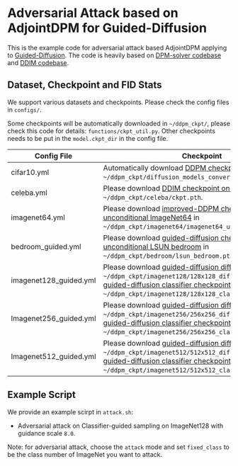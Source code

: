 # Adversarial Attack based on AdjointDPM for Guided-Diffusion

This is the example code for adversarial attack based AdjointDPM applying to [Guided-Diffusion](https://arxiv.org/abs/2105.05233). The code is heavily based on [DPM-solver codebase](https://github.com/LuChengTHU/dpm-solver) and [DDIM codebase](https://github.com/ermongroup/ddim).

## Dataset, Checkpoint and FID Stats
We support various datasets and checkpoints. Please check the config files in `configs/`.

Some checkpoints will be automatically downloaded in `~/ddpm_ckpt/`, please check this code for details: `functions/ckpt_util.py`. Other checkpoints needs to be put in the `model.ckpt_dir` in the config file.

| Config File            | Checkpoint                                                   | FID Stats                                                    |
| ---------------------- | ------------------------------------------------------------ | ------------------------------------------------------------ |
| cifar10.yml            | Automatically download [DDPM checkpoint on CIFAR-10](https://github.com/pesser/pytorch_diffusion) in `~/ddpm_ckpt/diffusion_models_converted/`. | [Download](https://drive.google.com/drive/folders/1_OpTXVPLffZM8BG-V3Ahsxk99aqxW7C3?usp=sharing) in `./fid_stats/fid_stats_cifar10_train_pytorch.npz` |
| celeba.yml             | Please download [DDIM checkpoint on Celeb-A](https://drive.google.com/file/d/1R_H-fJYXSH79wfSKs9D-fuKQVan5L-GR/view) in `~/ddpm_ckpt/celeba/ckpt.pth`. | [Download](https://drive.google.com/drive/folders/1_OpTXVPLffZM8BG-V3Ahsxk99aqxW7C3?usp=sharing) in `./fid_stats/fid_stats_celeba64_train_50000_ddim.npz` |
| imagenet64.yml         | Please download [improved-DDPM checkpoint on unconditional ImageNet64](https://openaipublic.blob.core.windows.net/diffusion/march-2021/imagenet64_uncond_100M_1500K.pt) in `~/ddpm_ckpt/imagenet64/imagenet64_uncond_100M_1500K.pt`. | [Download](https://drive.google.com/drive/folders/1_OpTXVPLffZM8BG-V3Ahsxk99aqxW7C3?usp=sharing) in `./fid_stats/fid_stats_imagenet64_train.npz` |
| bedroom_guided.yml     | Please download [guided-diffusion checkpoint on unconditional LSUN bedroom](https://openaipublic.blob.core.windows.net/diffusion/jul-2021/lsun_bedroom.pt) in `~/ddpm_ckpt/bedroom/lsun_bedroom.pt`. | [Download](https://openaipublic.blob.core.windows.net/diffusion/jul-2021/ref_batches/lsun/bedroom/VIRTUAL_lsun_bedroom256.npz) in `./fid_stats/VIRTUAL_lsun_bedroom256.npz` |
| imagenet128_guided.yml | Please download [guided-diffusion diffusion checkpoint](https://openaipublic.blob.core.windows.net/diffusion/jul-2021/128x128_diffusion.pt) in `~/ddpm_ckpt/imagenet128/128x128_diffusion.pt`, and [guided-diffusion classifier checkpoint](https://openaipublic.blob.core.windows.net/diffusion/jul-2021/128x128_classifier.pt) in `~/ddpm_ckpt/imagenet128/128x128_classifier.pt`. | [Download](https://openaipublic.blob.core.windows.net/diffusion/jul-2021/ref_batches/imagenet/128/VIRTUAL_imagenet128_labeled.npz) in `./fid_stats/VIRTUAL_imagenet128_labeled.npz` |
| Imagenet256_guided.yml | Please download [guided-diffusion diffusion checkpoint](https://openaipublic.blob.core.windows.net/diffusion/jul-2021/256x256_diffusion.pt) in `~/ddpm_ckpt/imagenet256/256x256_diffusion.pt`, and [guided-diffusion classifier checkpoint](https://openaipublic.blob.core.windows.net/diffusion/jul-2021/256x256_classifier.pt) in `~/ddpm_ckpt/imagenet256/256x256_classifier.pt`. | [Download](https://openaipublic.blob.core.windows.net/diffusion/jul-2021/ref_batches/imagenet/128/VIRTUAL_imagenet128_labeled.npz) in `./fid_stats/VIRTUAL_imagenet128_labeled.npz` |
| Imagenet512_guided.yml | Please download [guided-diffusion diffusion checkpoint](https://openaipublic.blob.core.windows.net/diffusion/jul-2021/512x512_diffusion.pt) in `~/ddpm_ckpt/imagenet512/512x512_diffusion.pt`, and [guided-diffusion classifier checkpoint](https://openaipublic.blob.core.windows.net/diffusion/jul-2021/512x512_classifier.pt) in `~/ddpm_ckpt/imagenet512/512x512_classifier.pt`. | [Download](https://openaipublic.blob.core.windows.net/diffusion/jul-2021/ref_batches/imagenet/512/VIRTUAL_imagenet512.npz) in `./fid_stats/VIRTUAL_imagenet512.npz` |

## Example Script
We provide an example scirpt in `attack.sh`:

- Adversarial attack on Classifier-guided sampling on ImageNet128 with guidance scale `8.0`. 

Note: for adversarial attack, choose the `attack` mode and set `fixed_class` to be the class number of ImageNet you want to attack.

